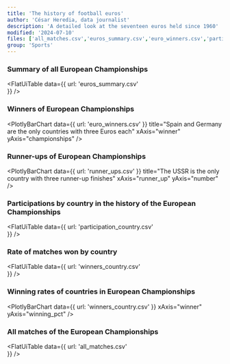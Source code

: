 ```yaml
---
title: 'The history of football euros'
author: 'César Heredia, data journalist'
description: 'A detailed look at the seventeen euros held since 1960'
modified: '2024-07-10'
files: ['all_matches.csv','euros_summary.csv','euro_winners.csv','participation_country.csv','runner_ups.csv','winners_country.csv']
group: 'Sports'
---
```


### Summary of all European Championships
<FlatUiTable
  data={{
    url: 'euros_summary.csv'    
  }}
/>

### Winners of European Championships
<PlotlyBarChart
  data={{
    url: 'euro_winners.csv'
  }}
  title="Spain and Germany are the only countries with three Euros each"
  xAxis="winner"
  yAxis="championships"
/>

### Runner-ups of European Championships
<PlotlyBarChart
  data={{
    url: 'runner_ups.csv'
  }}
  title="The USSR is the only country with three runner-up finishes"
  xAxis="runner_up"
  yAxis="number"
/>

### Participations by country in the history of the European Championships
<FlatUiTable
  data={{
    url: 'participation_country.csv'    
  }}
/>

### Rate of matches won by country
<FlatUiTable
  data={{
    url: 'winners_country.csv'    
  }}
/>

### Winning rates of countries in European Championships
<PlotlyBarChart
  data={{
    url: 'winners_country.csv'
  }}
  xAxis="winner"
  yAxis="winning_pct"
/>

### All matches of the European Championships
<FlatUiTable
  data={{
    url: 'all_matches.csv'    
  }}
/>
